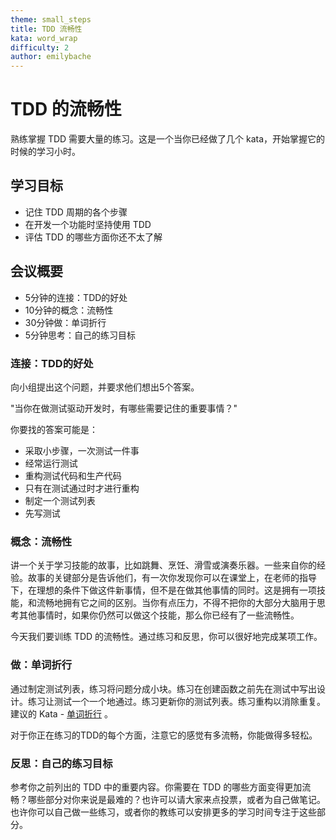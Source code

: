 ```yaml
---
theme: small_steps
title: TDD 流畅性
kata: word_wrap
difficulty: 2
author: emilybache
---
```


# TDD 的流畅性

熟练掌握 TDD 需要大量的练习。这是一个当你已经做了几个 kata，开始掌握它的时候的学习小时。

## 学习目标

* 记住 TDD 周期的各个步骤
* 在开发一个功能时坚持使用 TDD
* 评估 TDD 的哪些方面你还不太了解

## 会议概要

* 5分钟的连接：TDD的好处
* 10分钟的概念：流畅性
* 30分钟做：单词折行
* 5分钟思考：自己的练习目标

### 连接：TDD的好处
向小组提出这个问题，并要求他们想出5个答案。

"当你在做测试驱动开发时，有哪些需要记住的重要事情？"

你要找的答案可能是：

- 采取小步骤，一次测试一件事
- 经常运行测试
- 重构测试代码和生产代码
- 只有在测试通过时才进行重构
- 制定一个测试列表
- 先写测试

### 概念：流畅性
讲一个关于学习技能的故事，比如跳舞、烹饪、滑雪或演奏乐器。一些来自你的经验。故事的关键部分是告诉他们，有一次你发现你可以在课堂上，在老师的指导下，在理想的条件下做这件新事情，但不是在做其他事情的同时。这是拥有一项技能，和流畅地拥有它之间的区别。当你有点压力，不得不把你的大部分大脑用于思考其他事情时，如果你仍然可以做这个技能，那么你已经有了一些流畅性。

今天我们要训练 TDD 的流畅性。通过练习和反思，你可以很好地完成某项工作。

### 做：单词折行
通过制定测试列表，练习将问题分成小块。练习在创建函数之前先在测试中写出设计。练习让测试一个一个地通过。练习更新你的测试列表。练习重构以消除重复。建议的 Kata - [单词折行](kata_descriptions/word_wrap.html) 。

对于你正在练习的TDD的每个方面，注意它的感觉有多流畅，你能做得多轻松。

### 反思：自己的练习目标
参考你之前列出的 TDD 中的重要内容。你需要在 TDD 的哪些方面变得更加流畅？哪些部分对你来说是最难的？也许可以请大家来点投票，或者为自己做笔记。也许你可以自己做一些练习，或者你的教练可以安排更多的学习时间专注于这些部分。

